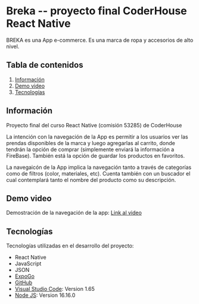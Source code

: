 # Breka -- proyecto final CoderHouse React Native
BREKA es una App e-commerce. Es una marca de ropa y accesorios de alto nivel.

## Tabla de contenidos
1. [Información](#información)
2. [Demo video](#demo-video)
3. [Tecnologías](#tecnologías)

## Información
Proyecto final del curso React Native (comisión 53285) de CoderHouse

La intención con la navegación de la App es permitir a los usuarios ver las prendas disponibles de la marca y luego agregarlas al carrito, donde tendrán la opción de comprar (simplemente enviará la información a FireBase). También está la opción de guardar los productos en favoritos.

La navegaicón de la App implica la navegación tanto a través de categorías como de filtros (color, materiales, etc). Cuenta también con un buscador el cual contemplará tanto el nombre del producto como su descripción.

## Demo video
Demostración de la navegación de la app: [Link al video]("https://youtu.be/Yll7uOyriOc")

## Tecnologías
Tecnologías utilizadas en el desarrollo del proyecto:
* React Native
* JavaScript
* JSON
* [ExpoGo](https://docs.expo.dev/)
* [GitHub](https://github.com/solpeskin/breka)
* [Visual Studio Code](https://code.visualstudio.com/): Version 1.65 
* [Node JS](https://nodejs.org/es/): Version 16.16.0

